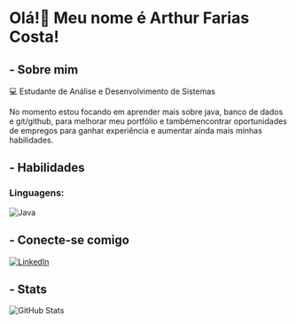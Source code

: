# Olá!👋 Meu nome é Arthur Farias Costa!
## - Sobre mim
💻 Estudante de Análise e Desenvolvimento de Sistemas

 No momento estou focando em aprender mais sobre java, banco de dados e git/github, para melhorar meu portfólio e tambémencontrar oportunidades de empregos para ganhar experiência e aumentar ainda mais minhas habilidades.
 ## - Habilidades
 ### Linguagens:
![Java](https://img.shields.io/badge/java-%23ED8B00.svg?style=for-the-badge&logo=openjdk&logoColor=white)
 ## - Conecte-se comigo
[![LinkedIn](https://img.shields.io/badge/LinkedIn-0077B5?style=for-the-badge&logo=linkedin&logoColor=white)](https://www.linkedin.com/in/arthur-farias-costa-995008302)
                                                    
## - Stats
![GitHub Stats](https://github-readme-stats.vercel.app/api?username=arthurcosta847&theme=transparent&bg_color=000&border_color=30A3DC&show_icons=true&icon_color=30A3DC&title_color=E94D5F&text_color=FFF)
